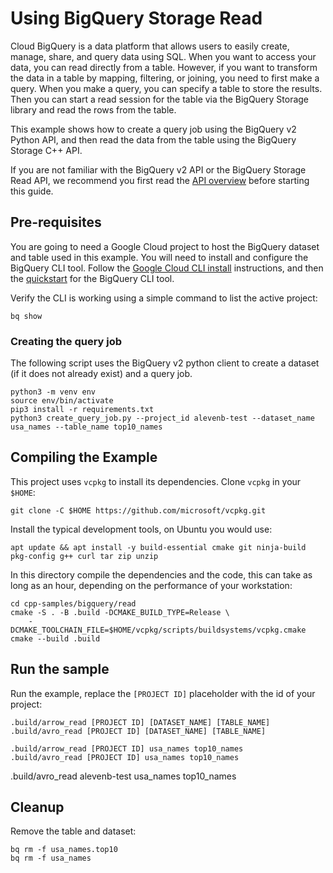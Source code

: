 # Using BigQuery Storage Read

Cloud BigQuery is a data platform that allows users to easily create, manage,
share, and query data using SQL. When you want to access your data, you can read
directly from a table. However, if you want to transform the data in a table by
mapping, filtering, or joining, you need to first make a query. When you make a
query, you can specify a table to store the results. Then you can start a read
session for the table via the BigQuery Storage library and read the rows from
the table.

This example shows how to create a query job using the BigQuery v2 Python API,
and then read the data from the table using the BigQuery Storage C++ API.

If you are not familiar with the BigQuery v2 API or the BigQuery Storage Read
API, we recommend you first read the [API overview] before starting this guide.

## Pre-requisites

You are going to need a Google Cloud project to host the BigQuery dataset and
table used in this example. You will need to install and configure the BigQuery
CLI tool. Follow the [Google Cloud CLI install][install-sdk] instructions, and
then the [quickstart][bigquery cli tool] for the BigQuery CLI tool.

Verify the CLI is working using a simple command to list the active project:

```shell
bq show
```

### Creating the query job

The following script uses the BigQuery v2 python client to create a dataset (if
it does not already exist) and a query job.

```
python3 -m venv env
source env/bin/activate
pip3 install -r requirements.txt
python3 create_query_job.py --project_id alevenb-test --dataset_name usa_names --table_name top10_names
```

## Compiling the Example

This project uses `vcpkg` to install its dependencies. Clone `vcpkg` in your
`$HOME`:

```shell
git clone -C $HOME https://github.com/microsoft/vcpkg.git
```

Install the typical development tools, on Ubuntu you would use:

```shell
apt update && apt install -y build-essential cmake git ninja-build pkg-config g++ curl tar zip unzip
```

In this directory compile the dependencies and the code, this can take as long
as an hour, depending on the performance of your workstation:

```shell
cd cpp-samples/bigquery/read
cmake -S . -B .build -DCMAKE_BUILD_TYPE=Release \
    -DCMAKE_TOOLCHAIN_FILE=$HOME/vcpkg/scripts/buildsystems/vcpkg.cmake
cmake --build .build
```

## Run the sample

Run the example, replace the `[PROJECT ID]` placeholder with the id of your
project:

```shell
.build/arrow_read [PROJECT ID] [DATASET_NAME] [TABLE_NAME]
.build/avro_read [PROJECT ID] [DATASET_NAME] [TABLE_NAME]
```

```shell
.build/arrow_read [PROJECT ID] usa_names top10_names
.build/avro_read [PROJECT ID] usa_names top10_names
```

.build/avro_read alevenb-test usa_names top10_names

## Cleanup

Remove the table and dataset:

```shell
bq rm -f usa_names.top10
bq rm -f usa_names
```

[api overview]: https://cloud.google.com/bigquery/docs/write-api
[bigquery cli tool]: https://cloud.google.com/bigquery/docs/bq-command-line-tool
[install-sdk]: https://cloud.google.com/sdk/docs/install-sdk
